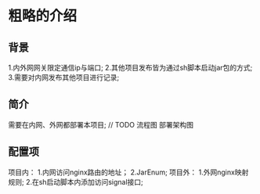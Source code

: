 # 粗略的介绍

## 背景
1.内外网网关限定通信ip与端口;
2.其他项目发布皆为通过sh脚本启动jar包的方式;
3.需要对内网发布其他项目进行记录;

## 简介
需要在内网、外网都部署本项目;
// TODO
流程图
部署架构图

## 配置项
项目内：
1.内网访问nginx路由的地址；
2.JarEnum;
项目外：
1.外网nginx映射规则;
2.在sh启动脚本内添加访问signal接口;
